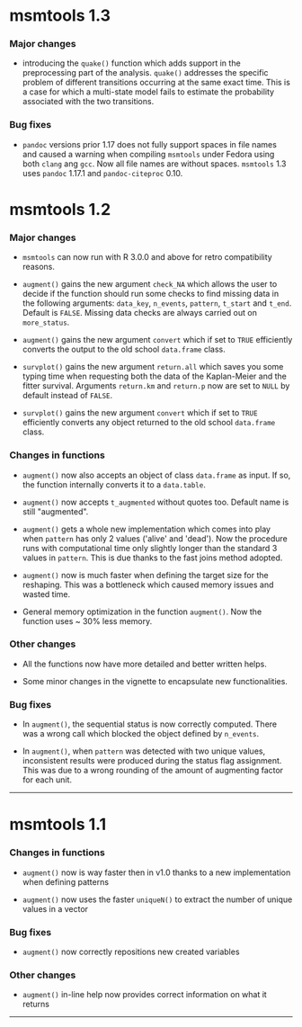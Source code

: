 # msmtools 1.3

### Major changes

* introducing the `quake()` function which adds support in the preprocessing part of the analysis.
`quake()` addresses the specific problem of different transitions occurring at the same exact time. 
This is a case for which a multi-state model fails to estimate the probability associated with the
two transitions.

### Bug fixes

* `pandoc` versions prior 1.17 does not fully support spaces in file names and caused a warning when 
compiling `msmtools` under Fedora using both `clang` ang `gcc`. Now all file names are without
spaces. `msmtools` 1.3 uses `pandoc` 1.17.1 and `pandoc-citeproc` 0.10.


# msmtools 1.2

### Major changes

* `msmtools` can now run with R 3.0.0 and above for retro compatibility reasons.

* `augment()` gains the new argument `check_NA` which allows the user to decide if the function
should run some checks to find missing data in the following arguments: `data_key`, `n_events`, 
`pattern`, `t_start` and `t_end`. Default is `FALSE`. Missing data checks are always carried out on
`more_status`.

* `augment()` gains the new argument `convert` which if set to `TRUE` efficiently converts the output 
to the old school `data.frame` class. 

* `survplot()` gains the new argument `return.all` which saves you some typing time when requesting both 
the data of the Kaplan-Meier and the fitter survival. Arguments `return.km` and `return.p` now are
set to `NULL` by default instead of `FALSE`. 

* `survplot()` gains the new argument `convert` which if set to `TRUE` efficiently converts
any object returned to the old school `data.frame` class.

### Changes in functions

* `augment()` now also accepts an object of class `data.frame` as input. If so, the function internally converts
it to a `data.table`.

* `augment()` now accepts `t_augmented` without quotes too. Default name is still "augmented".

* `augment()` gets a whole new implementation which comes into play when `pattern` has only
2 values ('alive' and 'dead'). Now the procedure runs with computational time only slightly longer
than the standard 3 values in `pattern`. This is due thanks to the fast joins method adopted.

* `augment()` now is much faster when defining the target size for the reshaping. This was a 
bottleneck which caused memory issues and wasted time. 

* General memory optimization in the function `augment()`. Now the function uses ~ 30% less memory.

### Other changes

* All the functions now have more detailed and better written helps.

* Some minor changes in the vignette to encapsulate new functionalities.

### Bug fixes

* In `augment()`, the sequential status is now correctly computed. There was a wrong call which
blocked the object defined by `n_events`.

* In `augment()`, when `pattern` was detected with two unique values, inconsistent results were
produced during the status flag assignment. This was due to a wrong rounding of the amount of 
augmenting factor for each unit.

---

# msmtools 1.1

### Changes in functions

* `augment()` now is way faster then in v1.0 thanks to a new implementation when defining patterns

* `augment()` now uses the faster `uniqueN()` to extract the number of unique values in a vector

### Bug fixes

* `augment()` now correctly repositions new created variables

### Other changes

* `augment()` in-line help now provides correct information on what it returns

---
